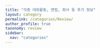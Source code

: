 ```yaml
---
title: "각종 대외활동, 면접, 회사 등 후기 정보"
layout: category
permalink: /categories/Review/
author_profile: true
taxonomy: review
sidebar:
  nav: "categories"
---
```

